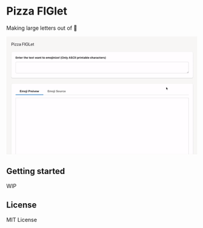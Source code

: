Pizza FIGlet
====================

Making large letters out of :pizza:

![](./images/pizza-figlet-demo.gif)

Getting started
--------------------

WIP

License
--------------------

MIT License
